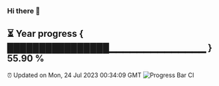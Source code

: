 ### Hi there 👋
⏳ Year progress { ████████████████▁▁▁▁▁▁▁▁▁▁▁▁▁▁ } 55.90 %
---
⏰ Updated on Mon, 24 Jul 2023 00:34:09 GMT
![Progress Bar CI](https://github.com/Moyi321/Moyi321/workflows/Progress%20Bar%20CI/badge.svg)
